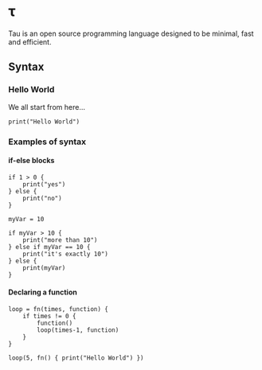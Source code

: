 # τ

Tau is an open source programming language designed to be minimal, fast and efficient.

## Syntax

### Hello World
We all start from here...
```
print("Hello World")
```

### Examples of syntax

#### if-else blocks

```
if 1 > 0 {
	print("yes")
} else {
	print("no")
}
```

```
myVar = 10

if myVar > 10 {
	print("more than 10")
} else if myVar == 10 {
	print("it's exactly 10")
} else {
	print(myVar)
}
```

#### Declaring a function
```
loop = fn(times, function) {
	if times != 0 {
		function()
		loop(times-1, function)
	}
}

loop(5, fn() { print("Hello World") })
```
